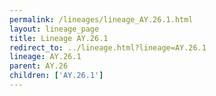 ```yaml
---
permalink: /lineages/lineage_AY.26.1.html
layout: lineage_page
title: Lineage AY.26.1
redirect_to: ../lineage.html?lineage=AY.26.1
lineage: AY.26.1
parent: AY.26
children: ['AY.26.1']
---
```

